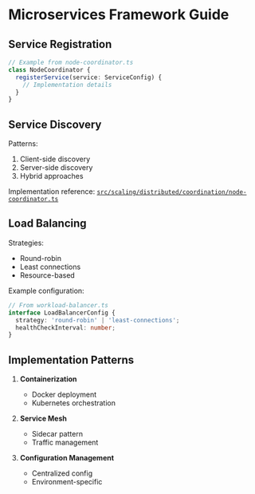 # Microservices Framework Guide

## Service Registration

```typescript
// Example from node-coordinator.ts
class NodeCoordinator {
  registerService(service: ServiceConfig) {
    // Implementation details
  }
}
```

## Service Discovery

Patterns:
1. Client-side discovery
2. Server-side discovery
3. Hybrid approaches

Implementation reference: [`src/scaling/distributed/coordination/node-coordinator.ts`](src/scaling/distributed/coordination/node-coordinator.ts)

## Load Balancing

Strategies:
- Round-robin
- Least connections
- Resource-based

Example configuration:
```typescript
// From workload-balancer.ts
interface LoadBalancerConfig {
  strategy: 'round-robin' | 'least-connections';
  healthCheckInterval: number;
}
```

## Implementation Patterns

1. **Containerization**
   - Docker deployment
   - Kubernetes orchestration

2. **Service Mesh**
   - Sidecar pattern
   - Traffic management

3. **Configuration Management**
   - Centralized config
   - Environment-specific